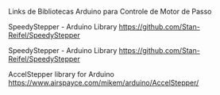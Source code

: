 Links de Bibliotecas Arduino para  Controle de Motor de Passo 

SpeedyStepper - Arduino Library
https://github.com/Stan-Reifel/SpeedyStepper

SpeedyStepper - Arduino Library
https://github.com/Stan-Reifel/SpeedyStepper

AccelStepper library for Arduino
https://www.airspayce.com/mikem/arduino/AccelStepper/
